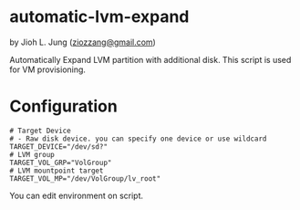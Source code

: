 automatic-lvm-expand
====================

by Jioh L. Jung (ziozzang@gmail.com)

Automatically Expand LVM partition with additional disk.
This script is used for VM provisioning.

Configuration
=============

```
# Target Device
# - Raw disk device. you can specify one device or use wildcard
TARGET_DEVICE="/dev/sd?"
# LVM group
TARGET_VOL_GRP="VolGroup"
# LVM mountpoint target
TARGET_VOL_MP="/dev/VolGroup/lv_root"
```

You can edit environment on script.
